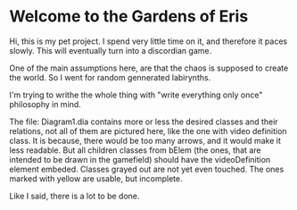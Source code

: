 # Welcome to the Gardens of Eris

Hi, this is my pet project. I spend very little time on it, and therefore it paces slowly.
This will eventually turn into a discordian game.

One of the main assumptions here, are that the chaos is supposed to create the world. So I went for random gennerated labirynths.

I'm trying to writhe the whole thing with "write everything only once" philosophy in mind.

The file: Diagram1.dia contains more or less the desired classes and their relations, not all of them are pictured here, like the one with video definition class. It is because, there would be too many arrows, and it would make it less readable.
But all children classes from bElem (the ones, that are intended to be drawn in the gamefield) should have the videoDefinition element embeded.
Classes grayed out are not yet even touched. The ones marked with yellow are usable, but incomplete.

Like I said, there is a lot to be done.




